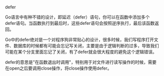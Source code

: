 defer

  Go语言中有种不错的设计，即延迟（defer）语句，你可以在函数中添加多个defer语句。当函数执行到最后时，这些defer语句会按照逆序执行，最后该函数返回。

Go中的defer绝对是一个对程序狗非常贴心的设计，很多时候，我们写程序打开文件、数据库的时候都有可能会忘记写关闭，主要是由于逻辑判断的过多，导致我们可能在某个分支里面忘记了关闭，有了defer就会很大程度的避免这个逻辑错误。

  defer的意思是"在函数退出时调用"，特别用于对文件进行读写操作的时候，需要在open之后要调用close操作，将close操作使用defer。
